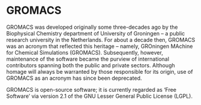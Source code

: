 # GROMACS

GROMACS was developed originally some three-decades ago by the Biophysical Chemistry department of University of Groningen – a public research university in the Netherlands. For about a decade then, GROMACS was an acronym that reflected this heritage – namely, GROningen MAchine for Chemical Simulations (GROMACS). Subsequently, however, maintenance of the software became the purview of international contributors spanning both the public and private sectors. Although homage will always be warranted by those responsible for its origin, use of GROMACS as an acronym has since been deprecated.

GROMACS is open-source software; it is currently regarded as ‘Free Software’ via version 2.1 of the GNU Lesser General Public License (LGPL).